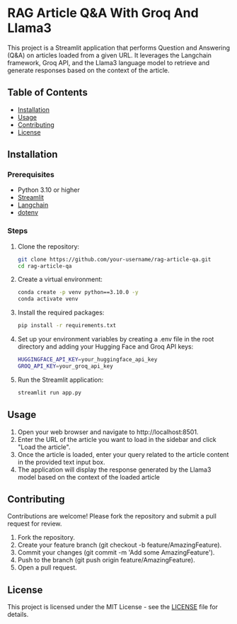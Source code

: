 
# RAG Article Q&A With Groq And Llama3

This project is a Streamlit application that performs Question and Answering (Q&A) on articles loaded from a given URL. It leverages the Langchain framework, Groq API, and the Llama3 language model to retrieve and generate responses based on the context of the article.

## Table of Contents

- [Installation](#installation)
- [Usage](#usage)
- [Contributing](#contributing)
- [License](#license)

## Installation

### Prerequisites

- Python 3.10 or higher
- [Streamlit](https://streamlit.io/)
- [Langchain](https://github.com/hwchase17/langchain)
- [dotenv](https://pypi.org/project/python-dotenv/)

### Steps

1. Clone the repository:

   ```bash
   git clone https://github.com/your-username/rag-article-qa.git
   cd rag-article-qa

2. Create a virtual environment:

    ```bash
    conda create -p venv python==3.10.0 -y
    conda activate venv

3. Install the required packages:

    ```bash
    pip install -r requirements.txt

4. Set up your environment variables by creating a .env file in the root directory and adding your Hugging Face and Groq API keys:

    ```bash
    HUGGINGFACE_API_KEY=your_huggingface_api_key
    GROQ_API_KEY=your_groq_api_key

5. Run the Streamlit application:

    ```bash
    streamlit run app.py


## Usage

1. Open your web browser and navigate to http://localhost:8501.
2. Enter the URL of the article you want to load in the sidebar and click "Load the article".
3. Once the article is loaded, enter your query related to the article content in the provided text input box.
4. The application will display the response generated by the Llama3 model based on the context of the loaded article

## Contributing

Contributions are welcome! Please fork the repository and submit a pull request for review.

1. Fork the repository.
2. Create your feature branch (git checkout -b feature/AmazingFeature).
3. Commit your changes (git commit -m 'Add some AmazingFeature').
4. Push to the branch (git push origin feature/AmazingFeature).
5. Open a pull request.

## License

This project is licensed under the MIT License - see the [LICENSE](https://choosealicense.com/licenses/mit/) file for details.




